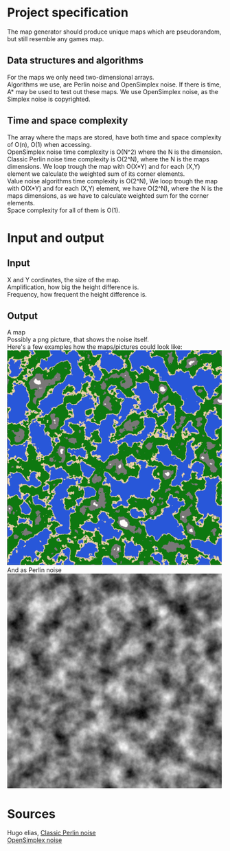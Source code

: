 # Project specification  
The map generator should produce unique maps which are pseudorandom, but still resemble any games map.  

## Data structures and algorithms  
For the maps we only need two-dimensional arrays.  
Algorithms we use, are Perlin noise and OpenSimplex noise. If there is time, A\* may be used to test out these maps. We use OpenSimplex noise, as the Simplex noise is copyrighted.  

## Time and space complexity  
The array where the maps are stored, have both time and space complexity of O(n), O(1) when accessing.  
OpenSimplex noise time complexity is O(N^2) where the N is the dimension.
Classic Perlin noise time complexity is O(2^N), where the N is the maps dimensions. We loop trough the map with O(X\*Y) and for each (X,Y) element we calculate the weighted sum of its corner elements.   
Value noise algorithms time complexity is O(2^N), We loop trough the map with O(X\*Y) and for each (X,Y) element, we have O(2^N), where the N is the maps dimensions, as we have to calculate weighted sum for the corner elements.  
Space complexity for all of them is O(1).  
 
# Input and output  
## Input 
X and Y cordinates, the size of the map.    
Amplification, how big the height difference is.  
Frequency, how frequent the height difference is.  

## Output  
A map  
Possibly a png picture, that shows the noise itself.  
Here's a few examples how the maps/pictures could look like:  
<img src="https://github.com/uberballo/MapGenerator/blob/master/documentation/pictures/gameMap.png" width="500">  
And as Perlin noise  
<img src="https://github.com/uberballo/MapGenerator/blob/master/documentation/pictures/perlinNoise.png" width="500">

# Sources  
Hugo elias, [Classic Perlin noise](http://web.archive.org/web/20160530124230/http://freespace.virgin.net/hugo.elias/models/m_perlin.htm)  
[OpenSimplex noise](https://gist.github.com/KdotJPG/b1270127455a94ac5d19) 
